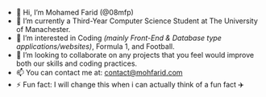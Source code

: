 - 👋 Hi, I’m Mohamed Farid (@08mfp)
- 🌱 I’m currently a Third-Year Computer Science Student at The University of Manachester.
- 👀 I’m interested in Coding _(mainly Front-End & Database type applications/websites)_, Formula 1, and Football.
- 💞️ I’m looking to collaborate on any projects that you feel would improve both our skills and coding practices.
- 📫 You can contact me at: contact@mohfarid.com
- ⚡ Fun fact: I will change this when i can actually think of a fun fact ✈️

<!---
08mfp/08mfp is a ✨ special ✨ repository because its `README.md` (this file) appears on your GitHub profile.
You can click the Preview link to take a look at your changes.
--->
